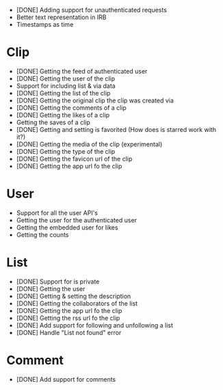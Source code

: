 * [DONE] Adding support for unauthenticated requests
* Better text representation in IRB
* Timestamps as time

# Clip

* [DONE] Getting the feed of authenticated user
* [DONE] Getting the user of the clip
* Support for including list & via data
* [DONE] Getting the list of the clip
* [DONE] Getting the original clip the clip was created via
* [DONE] Getting the comments of a clip
* [DONE] Getting the likes of a clip
* Getting the saves of a clip
* [DONE] Getting and setting is favorited (How does is starred work with it?)
* [DONE] Getting the media of the clip (experimental)
* [DONE] Getting the type of the clip
* [DONE] Getting the favicon url of the clip
* [DONE] Getting the app url fo the clip

# User

* Support for all the user API's
* Getting the user for the authenticated user
* Getting the embedded user for likes
* Getting the counts

# List

* [DONE] Support for is private
* [DONE] Getting the user
* [DONE] Getting & setting the description
* [DONE] Getting the collaborators of the list
* [DONE] Getting the app url fo the clip
* [DONE] Getting the rss url fo the clip
* [DONE] Add support for following and unfollowing a list
* [DONE] Handle "List not found" error

# Comment

* [DONE] Add support for comments



